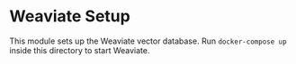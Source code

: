 # Weaviate Setup

This module sets up the Weaviate vector database. Run `docker-compose up` inside this directory to start Weaviate.
